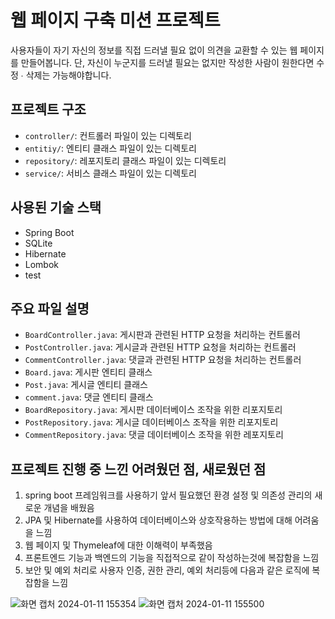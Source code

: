 # 웹 페이지 구축 미션 프로젝트

사용자들이 자기 자신의 정보를 직접 드러낼 필요 없이 의견을 교환할 수 있는 웹 페이지를 만들어봅니다.
단, 자신이 누군지를 드러낼 필요는 없지만 작성한 사람이 원한다면 수정 ∙ 삭제는 가능해야합니다.

## 프로젝트 구조

- `controller/`: 컨트롤러 파일이 있는 디렉토리
- `entitiy/`: 엔티티 클래스 파일이 있는 디렉토리
- `repository/`: 레포지토리 클래스 파일이 있는 디렉토리
- `service/`: 서비스 클래스 파일이 있는 디렉토리

## 사용된 기술 스택

- Spring Boot
- SQLite
- Hibernate
- Lombok
- test


## 주요 파일 설명

- `BoardController.java`: 게시판과 관련된 HTTP 요청을 처리하는 컨트롤러
- `PostController.java`: 게시글과 관련된 HTTP 요청을 처리하는 컨트롤러
- `CommentController.java`: 댓글과 관련된 HTTP 요청을 처리하는 컨트롤러
- `Board.java`: 게시판 엔티티 클래스
- `Post.java`: 게시글 엔티티 클래스
- `comment.java`: 댓글 엔티티 클래스
- `BoardRepository.java`: 게시판 데이터베이스 조작을 위한 리포지토리
- `PostRepository.java`: 게시글 데이터베이스 조작을 위한 리포지토리
- `CommentRepository.java`: 댓글 데이터베이스 조작을 위한 레포지토리
  

## 프로젝트 진행 중 느낀 어려웠던 점, 새로웠던 점

1. spring boot 프레임워크를 사용하기 앞서 필요했던 환경 설정 및 의존성 관리의 새로운 개념을 배웠음
2. JPA 및 Hibernate를 사용하여 데이터베이스와 상호작용하는 방법에 대해 어려움을 느낌
3. 웹 페이지 및 Thymeleaf에 대한 이해력이 부족했음
4. 프론트엔드 기능과 백엔드의 기능을 직접적으로 같이 작성하는것에 복잡함을 느낌
5. 보안 및 예외 처리로 사용자 인증, 권한 관리, 예외 처리등에 다음과 같은 로직에 복잡함을 느낌
  
![화면 캡처 2024-01-11 155354](https://github.com/kosh8348/Mission_koseunghyun/assets/150996149/88c12abd-3e6e-470e-af10-ff1a12462f91)
![화면 캡처 2024-01-11 155500](https://github.com/kosh8348/Mission_koseunghyun/assets/150996149/7c5a34c8-5138-4c68-8cd9-8a7c0226df39)



